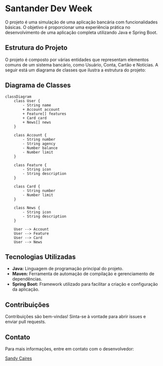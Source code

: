 # Santander Dev Week 
O projeto é uma simulação de uma aplicação bancária com funcionalidades básicas. O objetivo é proporcionar uma experiência prática no desenvolvimento de uma aplicação completa utilizando Java e Spring Boot.

## Estrutura do Projeto
O projeto é composto por várias entidades que representam elementos comuns de um sistema bancário, como Usuário, Conta, Cartão e Notícias. A seguir está um diagrama de classes que ilustra a estrutura do projeto:

## Diagrama de Classes
```mermaid
classDiagram
    class User {
        - String name
        + Account account
        + Feature[] features
        + Card card
        + News[] news
    }

    class Account {
        - String number
        - String agency
        - Number balance
        - Number limit
    }

    class Feature {
        - String icon
        - String description
    }

    class Card {
        - String number
        - Number limit
    }

    class News {
        - String icon
        - String description
    }

    User --> Account
    User --> Feature
    User --> Card
    User --> News

```
## Tecnologias Utilizadas
- **Java:** Linguagem de programação principal do projeto.
- **Maven:** Ferramenta de automação de compilação e gerenciamento de dependências.
- **Spring Boot:** Framework utilizado para facilitar a criação e configuração da aplicação.

## Contribuições
Contribuições são bem-vindas! Sinta-se à vontade para abrir issues e enviar pull requests.

## Contato
Para mais informações, entre em contato com o desenvolvedor:

[Sandy Caires](https://github.com/cairessandy)

